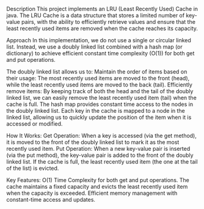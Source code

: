 Description
This project implements an LRU (Least Recently Used) Cache in java. The LRU Cache is a data structure that stores a limited number of key-value pairs, with the ability to efficiently retrieve values and ensure that the least recently used items are removed when the cache reaches its capacity.

Approach
In this implementation, we do not use a single or circular linked list. Instead, we use a doubly linked list combined with a hash map (or dictionary) to achieve efficient constant time complexity (O(1)) for both get and put operations.

The doubly linked list allows us to:
Maintain the order of items based on their usage: The most recently used items are moved to the front (head), while the least recently used items are moved to the back (tail).
Efficiently remove items: By keeping track of both the head and the tail of the doubly linked list, we can easily remove the least recently used item (tail) when the cache is full.
The hash map provides constant time access to the nodes in the doubly linked list. Each key in the cache is mapped to a node in the linked list, allowing us to quickly update the position of the item when it is accessed or modified.

How It Works:
Get Operation: When a key is accessed (via the get method), it is moved to the front of the doubly linked list to mark it as the most recently used item.
Put Operation: When a new key-value pair is inserted (via the put method), the key-value pair is added to the front of the doubly linked list. If the cache is full, the least recently used item (the one at the tail of the list) is evicted.

Key Features:
O(1) Time Complexity for both get and put operations.
The cache maintains a fixed capacity and evicts the least recently used item when the capacity is exceeded.
Efficient memory management with constant-time access and updates.
